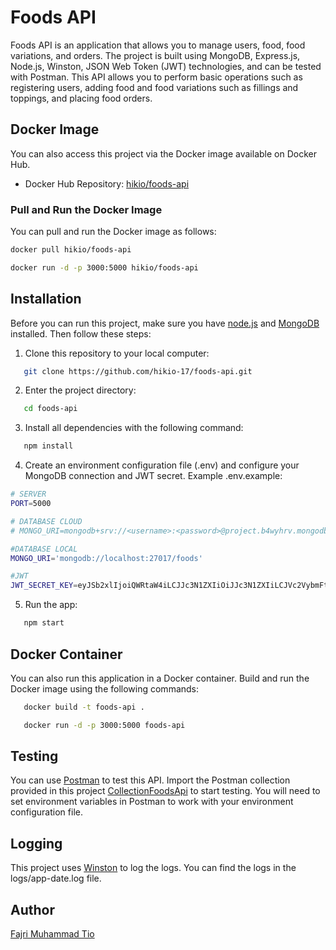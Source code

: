 # Foods API

Foods API is an application that allows you to manage users, food, food variations, and orders. The project is built using MongoDB, Express.js, Node.js, Winston, JSON Web Token (JWT) technologies, and can be tested with Postman. This API allows you to perform basic operations such as registering users, adding food and food variations such as fillings and toppings, and placing food orders.

## Docker Image

You can also access this project via the Docker image available on Docker Hub.

- Docker Hub Repository: [hikio/foods-api](https://hub.docker.com/r/hikio/foods-api)

### Pull and Run the Docker Image

You can pull and run the Docker image as follows:

```bash
docker pull hikio/foods-api

docker run -d -p 3000:5000 hikio/foods-api
```

## Installation
Before you can run this project, make sure you have [node.js](https://nodejs.org/en/download) and [MongoDB](https://www.mongodb.com/try/download/community) installed. Then follow these steps:

1. Clone this repository to your local computer:
```bash
   git clone https://github.com/hikio-17/foods-api.git
```

2. Enter the project directory:
```bash
   cd foods-api
```

3. Install all dependencies with the following command:
```bash
   npm install
```
4. Create an environment configuration file (.env) and configure your MongoDB connection and JWT secret. Example .env.example:
```bash
# SERVER
PORT=5000

# DATABASE CLOUD
# MONGO_URI=mongodb+srv://<username>:<password>@project.b4wyhrv.mongodb.net/?retryWrites=true&w=majority

#DATABASE LOCAL
MONGO_URI='mongodb://localhost:27017/foods'

#JWT
JWT_SECRET_KEY=eyJSb2xlIjoiQWRtaW4iLCJJc3N1ZXIiOiJJc3N1ZXIiLCJVc2VybmFtZSI6IkphdmFJblVzZSIsImV4cCI6MTY4Nj
```

5. Run the app:
```bash
   npm start
```

## Docker Container
You can also run this application in a Docker container. Build and run the Docker image using the following commands:

```bash
   docker build -t foods-api .

   docker run -d -p 3000:5000 foods-api
```

## Testing
You can use [Postman](https://www.postman.com/) to test this API. Import the Postman collection provided in this project [CollectionFoodsApi](https://documenter.getpostman.com/view/20149138/2s9YXe6iym) to start testing. You will need to set environment variables in Postman to work with your environment configuration file.


## Logging
This project uses [Winston](https://github.com/winstonjs/winston#readme) to log the logs. You can find the logs in the logs/app-date.log file.

## Author

[Fajri Muhammad Tio](https://github.com/hikio-17)